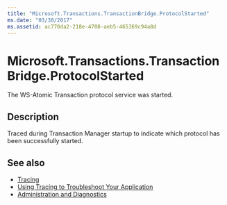 ```yaml
---
title: "Microsoft.Transactions.TransactionBridge.ProtocolStarted"
ms.date: "03/30/2017"
ms.assetid: ac770da2-218e-4708-aeb5-465369c94a8d
---
```

# Microsoft.Transactions.TransactionBridge.ProtocolStarted
The WS-Atomic Transaction protocol service was started.  
  
## Description  
 Traced during Transaction Manager startup to indicate which protocol has been successfully started.  
  
## See also

- [Tracing](index.md)
- [Using Tracing to Troubleshoot Your Application](using-tracing-to-troubleshoot-your-application.md)
- [Administration and Diagnostics](../index.md)
